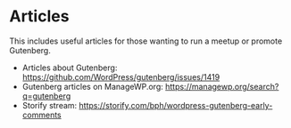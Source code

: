 # Articles

This includes useful articles for those wanting to run a meetup or promote Gutenberg.

- Articles about Gutenberg: https://github.com/WordPress/gutenberg/issues/1419
- Gutenberg articles on ManageWP.org: https://managewp.org/search?q=gutenberg
- Storify stream: https://storify.com/bph/wordpress-gutenberg-early-comments
